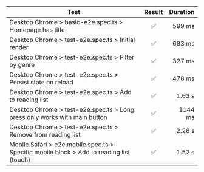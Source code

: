 | Test                                                                                     | Result | Duration |
| ---------------------------------------------------------------------------------------- | :----: | -------: |
| Desktop Chrome > basic-e2e.spec.ts > Homepage has title                                  |   ✅   |   599 ms |
| Desktop Chrome > test-e2e.spec.ts > Initial render                                       |   ✅   |   683 ms |
| Desktop Chrome > test-e2e.spec.ts > Filter by genre                                      |   ✅   |   327 ms |
| Desktop Chrome > test-e2e.spec.ts > Persist state on reload                              |   ✅   |   478 ms |
| Desktop Chrome > test-e2e.spec.ts > Add to reading list                                  |   ✅   |   1.63 s |
| Desktop Chrome > test-e2e.spec.ts > Long press only works with main button               |   ✅   |  1144 ms |
| Desktop Chrome > test-e2e.spec.ts > Remove from reading list                             |   ✅   |   2.28 s |
| Mobile Safari > e2e.mobile.spec.ts > Specific mobile block > Add to reading list (touch) |   ✅   |   1.52 s |
